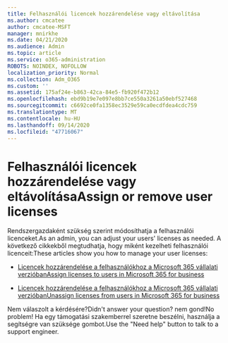 ```yaml
---
title: Felhasználói licencek hozzárendelése vagy eltávolítása
ms.author: cmcatee
author: cmcatee-MSFT
manager: mnirkhe
ms.date: 04/21/2020
ms.audience: Admin
ms.topic: article
ms.service: o365-administration
ROBOTS: NOINDEX, NOFOLLOW
localization_priority: Normal
ms.collection: Adm_O365
ms.custom: ''
ms.assetid: 175af24e-b863-42ca-84e5-fb920f472b12
ms.openlocfilehash: ebd9b19e7e097e8bb7ce550a3261a50ebf527468
ms.sourcegitcommit: c6692ce0fa1358ec3529e59ca0ecdfdea4cdc759
ms.translationtype: MT
ms.contentlocale: hu-HU
ms.lasthandoff: 09/14/2020
ms.locfileid: "47716067"
---
```

# <a name="assign-or-remove-user-licenses"></a><span data-ttu-id="18c57-102">Felhasználói licencek hozzárendelése vagy eltávolítása</span><span class="sxs-lookup"><span data-stu-id="18c57-102">Assign or remove user licenses</span></span>

<span data-ttu-id="18c57-103">Rendszergazdaként szükség szerint módosíthatja a felhasználói licenceket.</span><span class="sxs-lookup"><span data-stu-id="18c57-103">As an admin, you can adjust your users' licenses as needed.</span></span> <span data-ttu-id="18c57-104">A következő cikkekből megtudhatja, hogy miként kezelheti felhasználói licenceit:</span><span class="sxs-lookup"><span data-stu-id="18c57-104">These articles show you how to manage your user licenses:</span></span>
  
- [<span data-ttu-id="18c57-105">Licencek hozzárendelése a felhasználókhoz a Microsoft 365 vállalati verzióban</span><span class="sxs-lookup"><span data-stu-id="18c57-105">Assign licenses to users in Microsoft 365 for business</span></span>](https://docs.microsoft.com/azure/active-directory/fundamentals/license-users-groups?context=azure/active-directory/users-groups-roles/context/ugr-context)

- [<span data-ttu-id="18c57-106">Licencek hozzárendelése a felhasználókhoz a Microsoft 365 vállalati verzióban</span><span class="sxs-lookup"><span data-stu-id="18c57-106">Unassign licenses from users in Microsoft 365 for business</span></span>](https://docs.microsoft.com/azure/active-directory/fundamentals/license-users-groups?context=azure/active-directory/users-groups-roles/context/ugr-context#remove-a-license)

<span data-ttu-id="18c57-107">Nem válaszolt a kérdésére?</span><span class="sxs-lookup"><span data-stu-id="18c57-107">Didn't answer your question?</span></span> <span data-ttu-id="18c57-108">nem gond!</span><span class="sxs-lookup"><span data-stu-id="18c57-108">No problem!</span></span> <span data-ttu-id="18c57-109">Ha egy támogatási szakemberrel szeretne beszélni, használja a segítségre van szüksége gombot.</span><span class="sxs-lookup"><span data-stu-id="18c57-109">Use the "Need help" button to talk to a support engineer.</span></span>